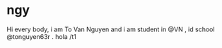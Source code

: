 # ngy
Hi every body, i am To Van Nguyen and i am student in @VN , id school @tonguyen63r . hola
/t1
